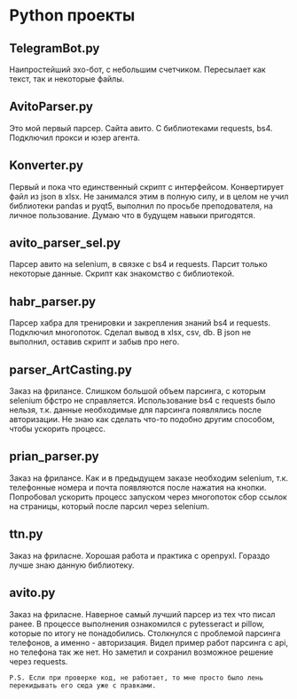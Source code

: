 # Python проекты

 ## TelegramBot.py
Наипростейший эхо-бот, с небольшим счетчиком.
Пересылает как текст, так и некоторые файлы.

 ## AvitoParser.py 
Это мой первый парсер. Сайта авито.
С библиотеками requests, bs4.
Подключил прокси и юзер агента.

 ## Konverter.py
Первый и пока что единственный скрипт с интерфейсом.
Конвертирует файл из json в xlsx.
Не занимался этим в полную силу, и в целом не учил библиотеки pandas и pyqt5, выполнил по просьбе преподователя, на личное пользование.
Думаю что в будущем навыки пригодятся.

 ## avito_parser_sel.py
Парсер авито на selenium, в связке с bs4 и requests.
Парсит только некоторые данные. Скрипт как знакомство с библиотекой.

 ## habr_parser.py
Парсер хабра для тренировки и закрепления знаний bs4 и requests. Подключил многопоток.
Сделал вывод в xlsx, csv, db. В json не выполнил, оставив скрипт и забыв про него.

 ## parser_ArtCasting.py
Заказ на фрилансе.
Слишком большой объем парсинга, с которым selenium бфстро не справляется.
Использование bs4 с requests было нельзя, т.к. данные необходимые для парсинга появлялись после авторизации.
Не знаю как сделать что-то подобно другим способом, чтобы ускорить процесс.

 ## prian_parser.py
Заказ на фрилансе.
Как и в предыдущем заказе необходим selenium, т.к. телефонные номера и почта появляются после нажатия на кнопки.
Попробовал ускорить процесс запуском через многопоток сбор ссылок на страницы, который после парсил через selenium.

 ## ttn.py
Заказ на фриласне.
Хорошая работа и практика с openpyxl. Гораздо лучше знаю данную библиотеку.

 ## avito.py

Заказ на фриласне.
Наверное самый лучший парсер из тех что писал ранее.
В процессе выполнения ознакомился с pytesseract и pillow, которые по итогу не понадобились.
Столкнулся с проблемой парсинга телефонов, а именно - авторизация.
Видел пример работ парсинга с api, но телефона так же нет.
Но заметил и сохранил возможное решение через requests.

`
P.S. Если при проверке код, не работает, то мне просто было лень перекидывать его сюда уже с правками.
`
